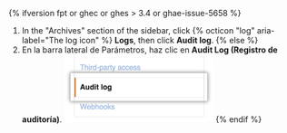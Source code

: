 {% ifversion fpt or ghec or ghes > 3.4 or ghae-issue-5658 %}
1. In the "Archives" section of the  sidebar, click
{% octicon "log" aria-label="The log icon" %} **Logs**, then click **Audit log**.
{% else  %}
1. En la barra lateral de Parámetros, haz clic en **Audit Log (Registro de auditoría)**. ![Parámetros de registro de auditoría de org en barra lateral](/assets/images/help/organizations/org-settings-audit-log.png)
{% endif %}
